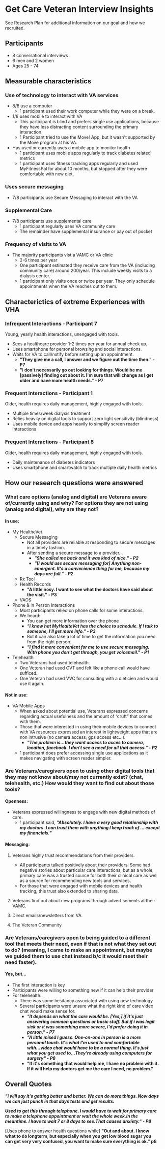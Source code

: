 # Get Care Veteran Interview Insights

See Research Plan for additional information on our goal and how we recruited.

## Participants

- 8 conversational interviews
- 6 men and 2 women
- Ages 25 - 74

## Measurable characteristics

### Use of technology to interact with VA services

- 8/8 use a computer
  - 1 participant used their work computer while they were on a break.
- 1/8 uses mobile to interact with VA
  - This participant is blind and prefers single use applications, because they have less distracting content surrounding the primary interaction.
  - 1 Participant tried to use the Move! App, but it wasn't supported by the Move program at his VA.
- Has used or currently uses a mobile app to monitor health
  - 1 participant uses mobile apps regularly to track diabetes related metrics
  - 1 participant uses fitness tracking apps regularly and used MyFitnessPal for about 10 months, but stopped after they were comfortable with new diet.

### Uses secure messaging

- 7/8 participants use Secure Messaging to interact with the VA

### Supplemental Care

- 7/8 participants use supplemental care
  - 1 participant regularly uses VA community care
  - The remainder have supplemental insurance or pay out of pocket

### Frequency of visits to VA

- The majority participants vist a VAMC or VA clinic
  - 3-6 times per year
  - One participant estimated they receive care from the VA (including community care) around 200/year. This include weekly visits to a dialysis center.
  - 1 participant only visits once or twice per year. They only schedule appointments when the VA reaches out to them.



## Characterictics of extreme Experiences with VHA

### Infrequent Interactions - Participant 7

Young, yearly health interactions, unengaged with tools.

- Sees a healthcare provider 1-2 times per year for annual check up.
- Uses smartphone for personal browsing and social interactions.
- Waits for VA to call/notify before setting up an appointment.
  - **"They give me a call, I answer and we figure out the time then." - P7**
  - **"I don't necessarily go out looking for things. Would be me [passively] finding out about it. I'm sure that will change as I get older and have more health needs." - P7**

### Frequent Interactions - Participant 1

Older, health requires daily management, highly engaged with tools.

- Multiple times/week dialysis treatment
- Relies heavily on digital tools to support zero light sensitivity (blindness)
- Uses mobile device and apps heavily to simplify screen reader interactions

### Frequent Interactions - Participant 8

Older, health requires daily management, highly engaged with tools.

- Daily maintenance of diabetes indicators
- Uses smartphone and smartwatch to track multiple daily health metrics



## How our research questions were answered

### What care options (analog and digital) are Veterans aware of/currently using and why?  For options they are not using (analog and digital), why are they not?

#### In use:

- My HealtheVet
  - Secure Messaging
    - Not all providers are reliable at responding to secure messages in a timely fashion.
    - After sending a secure message to a provider...
      - ***"She called me back and it was kind of nice." - P2***
      - ***"[I would use secure messaging for] Anything non-emergent. It's a convenience thing for me, because my days are full." - P2***
  - Rx Tool
  - Health Records
    - **"A little nosy. I want to see what the doctors have said about the visit." - P3**
  - VAOS
- Phone & In Person Interactions
  - Most participants relied on phone calls for some interactions.
  - We heard:
    - You can get more information over the phone
    - ***"I know hat MyHealteVet has the choice to schedule. If I talk to someone, I'll get more info." - P3***
    - But it can also take a lot of time to get the information you need from the right person.
    - ***"I find it more convenient for me to use secure messaging. With phone you don't get through, you get voicemail." - P1***
- Telehealth
  - Two Veterans had used telehealth.
  - One Veteran had used CVT and felt like a phone call would have sufficed.
  - One Veteran had used VVC for consulting with a dieticien and would use it again.

#### Not in use:

- VA Mobile Apps
  - When asked about potential use, Veterans expressed concerns regarding actual usefulness and the amount of “cruft” that comes with them. 
  - Those that were interested in using their mobile devices to connect with VA resources expressed an interest in lightweight apps that are non intrusive (no camera access, gps access etc…).
    - ***"The problem is...they want access to acces to camera, location, facebook. I don't see a need for all that access." - P2***
  - 1 participant does prefer accessing single use applications as it makes navigating with screen reader simpler.

### **Are Veterans/caregivers open to using other digital tools that they may not know about/may not currently exist? (chat, telehealth, etc.) How would they want to find out about those tools?**

#### Openness:

- Veterans expressed willingness to engage with new digital methods of care.
  - 1 participant said, ***"Absolutely. I have a very good relationship with my doctors. I can trust them with anything I keep track of … except my financials."***

#### Messaging:

1. Veterans highly trust recommendations from their providers.
   - All participants talked positively about their providers. Some had negative stories about particular care interactions, but as a whole, primary care was a trusted source for both their clinical care as well as a source for recommending new tools and services.
   - For those that were engaged with mobile devices and health tracking, this trust also extended to sharing data.

2. Veterans find out about new programs through advertisements at their VAMC.

3. Direct emails/newsletters from VA.

4. The Veteran Community

### Are Veterans/caregivers open to being guided to a different tool that meets their need, even if that is not what they set out to do? (meaning, I came to make an appointment, but maybe we guided them to use chat instead b/c it would meet their need faster).

#### Yes, but…

- The first interaction is key
- Participants were willing to something new if it can help their provider
- For telehealth:
  - There was some hesitancy associated with using new technology
  - Several participants were unsure what the right kind of care video chat would make sense for.
    - ***"It depends on what the care would be. [Yes,] if it's just answering common questions or basic stuff. But if i was legit sick or it was something more severe, I'd prefer doing it in person." - P7***
    - ***"A little mixed I guess. One-on-one in person is a more personal touch. It's what I'm used to and comfortable with...video chat would have to be a normal thing. It's just what you get used to...They're already using computers for surgery" - P8***
    - **"If it's something that would help me, I have no problem with it. If it will help my doctors get me the care I need, no problem."**



## Overall Quotes

***"I will say it's getting better and better. We can do more things. Now days we can just punch in that days tests and get results.***

***Used to get this through telephone. I would have to wait for primary care to make a telephone appointment or wait the whole week.In the meantime. I have to wait 7 or 8 days to see.That causes anxiety." - P8***

[Uses phone to answer health questions while] **"Out and about. I know what to do longterm, but especially when you get low blood sugar you can get very very confused, you want to make sure everything is ok." p8**

